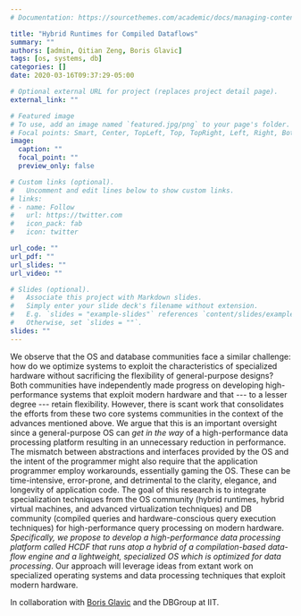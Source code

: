 ```yaml
---
# Documentation: https://sourcethemes.com/academic/docs/managing-content/

title: "Hybrid Runtimes for Compiled Dataflows"
summary: ""
authors: [admin, Qitian Zeng, Boris Glavic]
tags: [os, systems, db]
categories: []
date: 2020-03-16T09:37:29-05:00

# Optional external URL for project (replaces project detail page).
external_link: ""

# Featured image
# To use, add an image named `featured.jpg/png` to your page's folder.
# Focal points: Smart, Center, TopLeft, Top, TopRight, Left, Right, BottomLeft, Bottom, BottomRight.
image:
  caption: ""
  focal_point: ""
  preview_only: false

# Custom links (optional).
#   Uncomment and edit lines below to show custom links.
# links:
# - name: Follow
#   url: https://twitter.com
#   icon_pack: fab
#   icon: twitter

url_code: ""
url_pdf: ""
url_slides: ""
url_video: ""

# Slides (optional).
#   Associate this project with Markdown slides.
#   Simply enter your slide deck's filename without extension.
#   E.g. `slides = "example-slides"` references `content/slides/example-slides.md`.
#   Otherwise, set `slides = ""`.
slides: ""
---
```


We observe that the OS and database communities face a similar challenge: how
do we optimize systems to exploit the characteristics of specialized hardware
without sacrificing the flexibility of general-purpose designs? Both
communities have independently made progress on developing high-performance
systems that exploit modern hardware and that --- to a lesser degree --- retain
flexibility.  However, there is scant work that consolidates the efforts from
these two core systems communities in the context of the advances mentioned
above.  We argue that this is an important oversight since a general-purpose OS
can *get in the way* of a high-performance data processing platform
resulting in an unnecessary reduction in performance. The mismatch between
abstractions and interfaces provided by the OS and the intent of the programmer
might also require that the application programmer employ workarounds,
essentially gaming the OS. These can be time-intensive, error-prone, and
detrimental to the clarity, elegance, and longevity of application code.  The
goal of this research is to integrate specialization techniques from the OS
community (hybrid runtimes, hybrid virtual machines, and advanced
virtualization techniques) and DB community (compiled queries and hardware-conscious query execution techniques) for
high-performance query processing on modern hardware.  *Specifically, we
propose to  develop a high-performance data processing platform called
HCDF that runs atop a hybrid of a compilation-based data-flow engine and
a lightweight, specialized OS which is optimized for data processing*. Our
approach will leverage ideas from extant work on specialized operating
systems and data processing techniques that exploit modern hardware.

In collaboration with [Boris Glavic](http://www.cs.iit.edu/~dbgroup/members/bglavic.html) and the DBGroup at IIT.

